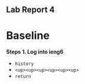 ## Lab Report 4
# Baseline 
**Steps**
**1. Log into ieng6**
- `history`
- `<up><up><up><up><up><up>`
- `return`
